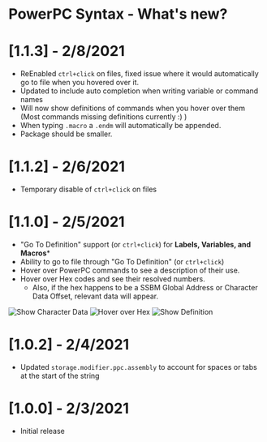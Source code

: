 # PowerPC Syntax - What's new?
# [1.1.3] - 2/8/2021
- ReEnabled  `ctrl+click` on files, fixed issue where it would automatically go to file when you hovered over it.
- Updated to include auto completion when writing variable or command names
- Will now show definitions of commands when you hover over them (Most commands missing definitions currently :) )
- When typing `.macro` a `.endm` will automatically be appended.
- Package should be smaller.

# [1.1.2] - 2/6/2021
- Temporary disable of `ctrl+click` on files
# [1.1.0] - 2/5/2021
- "Go To Definition" support (or `ctrl+click`) for **Labels, Variables, and Macros***
- Ability to go to file through "Go To Definition" (or `ctrl+click`)
- Hover over PowerPC commands to see a description of their use.
- Hover over Hex codes and see their resolved numbers.
    - Also, if the hex happens to be a SSBM Global Address or Character Data Offset, relevant data will appear.

![Show Character Data](https://i.imgur.com/qSrycj3.png)
![Hover over Hex](https://i.imgur.com/WRacdNW.png)
![Show Definition](https://i.imgur.com/ZUAqKjJ.png)

# [1.0.2] - 2/4/2021
- Updated `storage.modifier.ppc.assembly` to account for spaces or tabs at the start of the string

# [1.0.0] - 2/3/2021
- Initial release
